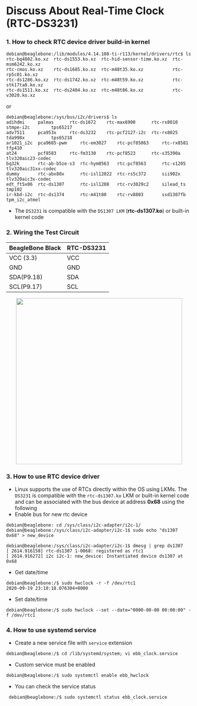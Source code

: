 <h1> Discuss About Real-Time Clock (RTC-DS3231) </h1>


### 1. How to check RTC device driver build-in kernel
```shell
debian@beaglebone:/lib/modules/4.14.108-ti-r113/kernel/drivers/rtc$ ls
rtc-bq4802.ko.xz  rtc-ds1553.ko.xz  rtc-hid-sensor-time.ko.xz  rtc-msm6242.ko.xz
rtc-cmos.ko.xz	  rtc-ds1685.ko.xz  rtc-m48t35.ko.xz	       rtc-rp5c01.ko.xz
rtc-ds1286.ko.xz  rtc-ds1742.ko.xz  rtc-m48t59.ko.xz	       rtc-stk17ta8.ko.xz
rtc-ds1511.ko.xz  rtc-ds2404.ko.xz  rtc-m48t86.ko.xz	       rtc-v3020.ko.xz
```
or
```shell
debian@beaglebone:/sys/bus/i2c/drivers$ ls
adihdmi     palmas	    rtc-ds1672	  rtc-max6900	   rtc-rx8010	stmpe-i2c	     tps65217
adv7511     pca953x	    rtc-ds3232	  rtc-pcf2127-i2c  rtc-rx8025	tda998x		     tps65218
ar1021_i2c  pca9685-pwm     rtc-em3027	  rtc-pcf85063	   rtc-rx8581	tfp410
at24	    pcf8583	    rtc-fm3130	  rtc-pcf8523	   rtc-s35390a	tlv320aic23-codec
bq32k	    rtc-ab-b5ze-s3  rtc-hym8563   rtc-pcf8563	   rtc-x1205	tlv320aic31xx-codec
dummy	    rtc-abx80x	    rtc-isl12022  rtc-rs5c372	   sii902x	tlv320aic3x-codec
edt_ft5x06  rtc-ds1307	    rtc-isl1208   rtc-rv3029c2	   silead_ts	tmp102
ir-kbd-i2c  rtc-ds1374	    rtc-m41t80	  rtc-rv8803	   ssd1307fb	tpm_i2c_atmel
```
- The `DS3231` is compatible with the `DS1307 LKM` (**rtc-ds1307.ko**) or built-in kernel code

### 2. Wiring the Test Circuit

| BeagleBone Black | RTC-DS3231 | 
|------------------|------------|
| VCC (3.3)        | VCC        |
| GND              | GND        |
| SDA(P9.18)       | SDA        |
| SCL(P9.17)       | SCL        |

<p align="center"> <img width="450" src="https://user-images.githubusercontent.com/32474027/93669071-38b6d500-facc-11ea-80a5-e1d2b8ec8af5.JPG" /></p>

### 3. How to use RTC device driver
- Linux supports the use of RTCs directly within the OS using LKMs. The `DS3231` is compatible with the `rtc-ds1307.ko` LKM or built-in kernel code and can be associated with the bus device at address **0x68** using the following
- Enable bus for new rtc device
```shell
debian@beaglebone: cd /sys/class/i2c-adapter/i2c-1/
debian@beaglebone:/sys/class/i2c-adapter/i2c-1$ sudo echo "ds1307 0x68" > new_device
```
```shell
debian@beaglebone:/sys/class/i2c-adapter/i2c-1$ dmesg | grep ds1307
[ 2614.916158] rtc-ds1307 1-0068: registered as rtc1
[ 2614.916272] i2c i2c-1: new_device: Instantiated device ds1307 at 0x68
```
- Get date/time
```shell
debian@beaglebone:/$ sudo hwclock -r -f /dev/rtc1 
2020-09-19 23:18:18.076304+0000
```
- Set date/time
```shell
debian@beaglebone:/$ sudo hwclock --set --date="0000-00-00 00:00:00" -f /dev/rtc1 
```
### 4. How to use systemd service
- Create a new service file with `service` extension
```shell
debian@beaglebone:/$ cd /lib/systemd/system; vi ebb_clock.service
```
- Custom service must be enabled
```shell
debian@beaglebone:/$ sudo systemctl enable ebb_hwclock
```
- You can check the service status
```shell
 debian@beaglebone:/$ sudo systemctl status ebb_clock.service
```
